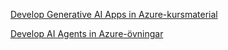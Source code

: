 [Develop Generative AI Apps in Azure-kursmaterial](https://aka.ms/mslearn-generative-ai)

[Develop AI Agents in Azure-övningar](https://microsoftlearning.github.io/mslearn-ai-agents/)
